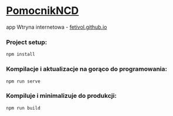 # <a href="https://fetivol.github.io">PomocnikNCD</a>
 app
Wtryna internetowa - <a href="https://fetivol.github.io">fetivol.github.io</a>
### Project setup:
```
npm install
```
### Kompilacje i aktualizacje na gorąco do programowania:
```
npm run serve
```
### Kompiluje i minimalizuje do produkcji:
```
npm run build
```
